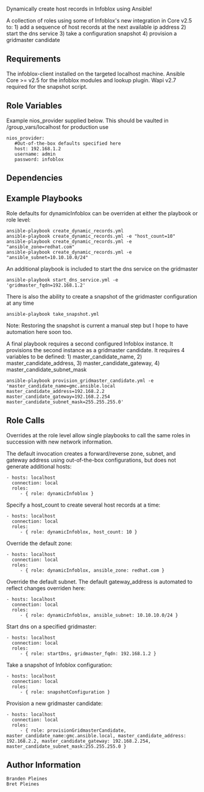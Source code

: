 Dynamically create host records in Infoblox using Ansible!

A collection of roles using some of Infoblox's new integration in Core v2.5 to:  1) add a sequence of host records at the next available ip address 2) start the dns service 3) take a configuration snapshot 4) provision a gridmaster candidate

Requirements
------------

The infoblox-client installed on the targeted localhost machine. Ansible Core >= v2.5 for the infoblox modules and lookup plugin. Wapi v2.7 required for the snapshot script.

Role Variables
--------------
Example nios_provider supplied below. This should be vaulted in /group_vars/localhost for production use

```
nios_provider:
   #Out-of-the-box defaults specified here
   host: 192.168.1.2
   username: admin
   password: infoblox
```
Dependencies
------------

Example Playbooks
-----------------
Role defaults for dynamicInfoblox can be overriden at either the playbook or role level:

```
ansible-playbook create_dynamic_records.yml
ansible-playbook create_dynamic_records.yml -e "host_count=10"
ansible-playbook create_dynamic_records.yml -e "ansible_zone=redhat.com"
ansible-playbook create_dynamic_records.yml -e "ansible_subnet=10.10.10.0/24"
```

An additional playbook is included to start the dns service on the gridmaster
```
ansible-playbook start_dns_service.yml -e 'gridmaster_fqdn=192.168.1.2'
```

There is also the ability to create a snapshot of the gridmaster configuration at any time
```
ansible-playbook take_snapshot.yml
```

Note: Restoring the snapshot is current a manual step but I hope to have automation here soon too.

A final playbook requires a second configured Infoblox instance. It provisions the second instance as a gridmaster candidate. It requires 4 variables to be defined: 1) master_candidate_name, 2) master_candidate_address, 3) master_candidate_gateway, 4) master_candidate_subnet_mask
```
ansible-playbook provision_gridmaster_candidate.yml -e 'master_candidate_name=gmc.ansible.local master_candidate_address=192.168.2.2 master_candidate_gateway=192.168.2.254 master_candidate_subnet_mask=255.255.255.0'
```

Role Calls
-----------------
Overrides at the role level allow single playbooks to call the same roles in succession with new network information.

The default invocation creates a forward/reverse zone, subnet, and gateway address using out-of-the-box configurations, but does not generate additional hosts:

    - hosts: localhost
      connection: local
      roles:
         - { role: dynamicInfoblox }

Specify a host_count to create several host records at a time:

    - hosts: localhost
      connection: local
      roles:
         - { role: dynamicInfoblox, host_count: 10 }

Override the default zone:

    - hosts: localhost
      connection: local
      roles:
         - { role: dynamicInfoblox, ansible_zone: redhat.com }

Override the default subnet. The default gateway_address is automated to reflect changes overriden here:

    - hosts: localhost
      connection: local
      roles:
         - { role: dynamicInfoblox, ansible_subnet: 10.10.10.0/24 }

Start dns on a specified gridmaster:

    - hosts: localhost
      connection: local
      roles:
         - { role: startDns, gridmaster_fqdn: 192.168.1.2 }

Take a snapshot of Infoblox configuration:

    - hosts: localhost
      connection: local
      roles:
         - { role: snapshotConfiguration }

Provision a new gridmaster candidate:

    - hosts: localhost
      connection: local
      roles:
         - { role: provisionGridmasterCandidate, master_candidate_name:gmc.ansible.local, master_candidate_address: 192.168.2.2, master_candidate_gateway: 192.168.2.254, master_candidate_subnet_mask:255.255.255.0 }


Author Information
------------------
```
Branden Pleines
Bret Pleines
```
